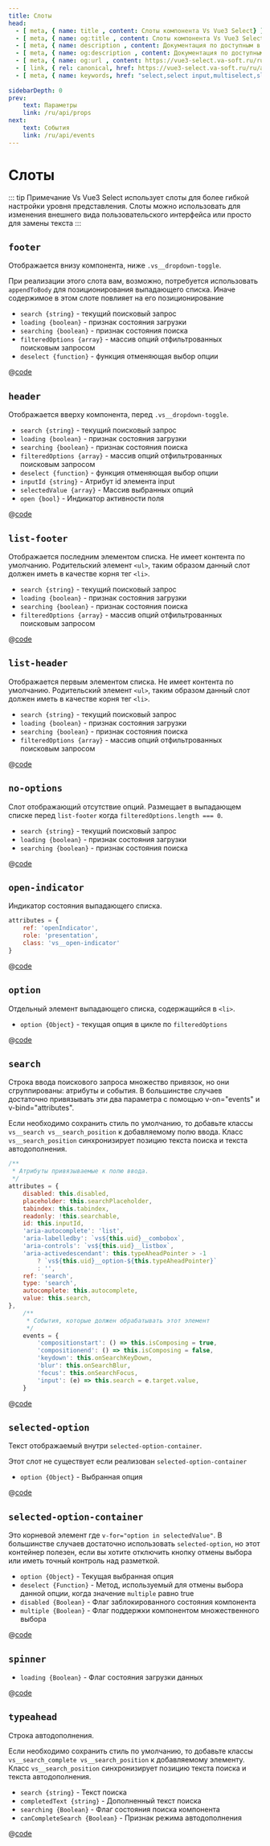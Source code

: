 ```yaml
---
title: Слоты
head:
  - [ meta, { name: title , content: Слоты компонента Vs Vue3 Select} ]
  - [ meta, { name: og:title , content: Слоты компонента Vs Vue3 Select} ]
  - [ meta, { name: description , content: Документация по доступным в компоненте Vs Vue3 Select слотам} ]
  - [ meta, { name: og:description , content: Документация по доступным в компоненте Vs Vue3 Select слотам} ]
  - [ meta, { name: og:url , content: https://vue3-select.va-soft.ru/ru/api/slots/ } ]
  - [ link, { rel: canonical, href: https://vue3-select.va-soft.ru/ru/api/slots/ } ]
  - [ meta, { name: keywords, href: "select,select input,multiselect,slot,component slots,vue,vue3,vue3 component,vue3 select"} ]
  
sidebarDepth: 0
prev:
    text: Параметры
    link: /ru/api/props
next:
    text: События
    link: /ru/api/events
---
```


# Слоты

::: tip Примечание
Vs Vue3 Select использует слоты для более гибкой настройки уровня представления. Слоты можно использовать для изменения
внешнего вида пользовательского интерфейса или просто для замены текста
:::

## `footer`

Отображается внизу компонента, ниже `.vs__dropdown-toggle`.

При реализации этого слота вам, возможно, потребуется использовать `appendToBody` для позиционирования выпадающего
списка. Иначе содержимое в этом слоте повлияет на его позиционирование

- `search {string}` - текущий поисковый запрос
- `loading {boolean}` - признак состояния загрузки
- `searching {boolean}` - признак состояния поиска
- `filteredOptions {array}` - массив опций отфильтрованных поисковым запросом
- `deselect {function}` - функция отменяющая выбор опции

<SlotFooter />

@[code](../../../.vuepress/components/SlotFooter.vue)

## `header`

Отображается вверху компонента, перед `.vs__dropdown-toggle`.

- `search {string}` - текущий поисковый запрос
- `loading {boolean}` - признак состояния загрузки
- `searching {boolean}` - признак состояния поиска
- `filteredOptions {array}` - массив опций отфильтрованных поисковым запросом
- `deselect {function}` - функция отменяющая выбор опции
- `inputId {string}` - Атрибут id элемента input <Badge type="tip" text="v1.2.0+" vertical="top" />
- `selectedValue {array}` - Массив выбранных опций <Badge type="tip" text="v1.2.0+" vertical="top" />
- `open {bool}` - Индикатор активности поля <Badge type="tip" text="v1.2.0+" vertical="top" />

<SlotHeader />

@[code](../../../.vuepress/components/SlotHeader.vue)

## `list-footer`

Отображается последним элементом списка. Не имеет контента по умолчанию. Родительский элемент `<ul>`, таким образом
данный слот должен иметь в качестве корня тег `<li>`.

- `search {string}` - текущий поисковый запрос
- `loading {boolean}` - признак состояния загрузки
- `searching {boolean}` - признак состояния поиска
- `filteredOptions {array}` - массив опций отфильтрованных поисковым запросом

<SlotListFooter />

@[code](../../../.vuepress/components/SlotListFooter.vue)

## `list-header`

Отображается первым элементом списка. Не имеет контента по умолчанию. Родительский элемент `<ul>`, таким образом
данный слот должен иметь в качестве корня тег `<li>`.

- `search {string}` - текущий поисковый запрос
- `loading {boolean}` - признак состояния загрузки
- `searching {boolean}` - признак состояния поиска
- `filteredOptions {array}` - массив опций отфильтрованных поисковым запросом

<SlotListHeader />

@[code](../../../.vuepress/components/SlotListHeader.vue)

## `no-options`

Слот отображающий отсутствие опций. Размещает в выпадающем списке перед `list-footer` когда
`filteredOptions.length === 0`.

- `search {string}` - текущий поисковый запрос
- `loading {boolean}` - признак состояния загрузки
- `searching {boolean}` - признак состояния поиска

<SlotNoOptions />

@[code](../../../.vuepress/components/SlotNoOptions.vue)

## `open-indicator`

Индикатор состояния выпадающего списка.

```js
attributes = {
    ref: 'openIndicator',
    role: 'presentation',
    class: 'vs__open-indicator'
}
```

<SlotOpenIndicator />

@[code](../../../.vuepress/components/SlotOpenIndicator.vue)

## `option`

Отдельный элемент выпадающего списка, содержащийся в `<li>`.

- `option {Object}` - текущая опция в цикле по `filteredOptions`

<SlotOption />

@[code](../../../.vuepress/components/SlotOption.vue)

## `search`

Строка ввода поискового запроса множество привязок, но они сгруппированы: атрибуты и события. В большинстве случаев
достаточно привязывать эти два параметра с помощью v-on="events" и v-bind="attributes".

Если необходимо сохранить стиль по умолчанию, то добавьте классы `vs__search vs__search_position` к добавляемому полю ввода.
Класс `vs__search_position` синхронизирует позицию текста поиска и текста автодополнения.

```js
/**
 * Атрибуты привязываемые к полю ввода.
 */
attributes = {
    disabled: this.disabled,
    placeholder: this.searchPlaceholder,
    tabindex: this.tabindex,
    readonly: !this.searchable,
    id: this.inputId,
    'aria-autocomplete': 'list',
    'aria-labelledby': `vs${this.uid}__combobox`,
    'aria-controls': `vs${this.uid}__listbox`,
    'aria-activedescendant': this.typeAheadPointer > -1
        ? `vs${this.uid}__option-${this.typeAheadPointer}`
        : '',
    ref: 'search',
    type: 'search',
    autocomplete: this.autocomplete,
    value: this.search,
},
    /**
     * События, которые должен обрабатывать этот элемент
     */
    events = {
        'compositionstart': () => this.isComposing = true,
        'compositionend': () => this.isComposing = false,
        'keydown': this.onSearchKeyDown,
        'blur': this.onSearchBlur,
        'focus': this.onSearchFocus,
        'input': (e) => this.search = e.target.value,
    }
```

<SlotSearch />

@[code](../../../.vuepress/components/SlotSearch.vue)

## `selected-option`

Текст отображаемый внутри `selected-option-container`.

Этот слот не существует если реализован `selected-option-container`

- `option {Object}` - Выбранная опция

<SlotSelectedOption />

@[code](../../../.vuepress/components/SlotSelectedOption.vue)

## `selected-option-container`

Это корневой элемент где `v-for="option in selectedValue"`. В большинстве случаев достаточно использовать `selected-option`, но этот контейнер полезен, если вы хотите отключить кнопку отмены выбора или иметь точный контроль над разметкой.

- `option {Object}` - Текущая выбранная опция
- `deselect {Function}` - Метод, используемый для отмены выбора данной опции, когда значение `multiple` равно true
- `disabled {Boolean}` - Флаг заблокированного состояния компонента
- `multiple {Boolean}` - Флаг поддержки компонентом множественного выбора

<SlotSelectedOptionContainer />

@[code](../../../.vuepress/components/SlotSelectedOptionContainer.vue)

## `spinner`

- `loading {Boolean}` - Флаг состояния загрузки данных

<SlotSpinner />

@[code](../../../.vuepress/components/SlotSpinner.vue)

## `typeahead`  <Badge type="tip" text="v1.2.0+" vertical="top" /> 

Строка автодополнения.

Если необходимо сохранить стиль по умолчанию, то добавьте классы `vs__search_complete vs__search_position` к 
добавляемому элементу. Класс `vs__search_position` синхронизирует позицию текста поиска и текста автодополнения.

- `search {string}` - Текст поиска
- `completedText {string}` - Дополненный текст поиска 
- `searching {Boolean}` - Флаг состояния поиска компонента
- `canCompleteSearch {Boolean}` - Признак режима автодополнения

<SlotTypeahead />

@[code](../../../.vuepress/components/SlotTypeahead.vue)
